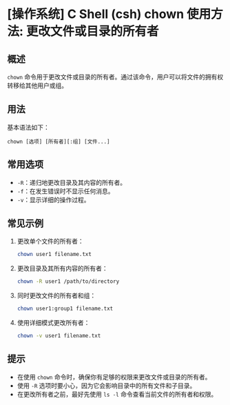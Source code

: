 # [操作系统] C Shell (csh) chown 使用方法: 更改文件或目录的所有者

## 概述
`chown` 命令用于更改文件或目录的所有者。通过该命令，用户可以将文件的拥有权转移给其他用户或组。

## 用法
基本语法如下：
```
chown [选项] [所有者][:组] [文件...]
```

## 常用选项
- `-R`：递归地更改目录及其内容的所有者。
- `-f`：在发生错误时不显示任何消息。
- `-v`：显示详细的操作过程。

## 常见示例
1. 更改单个文件的所有者：
   ```bash
   chown user1 filename.txt
   ```

2. 更改目录及其所有内容的所有者：
   ```bash
   chown -R user1 /path/to/directory
   ```

3. 同时更改文件的所有者和组：
   ```bash
   chown user1:group1 filename.txt
   ```

4. 使用详细模式更改所有者：
   ```bash
   chown -v user1 filename.txt
   ```

## 提示
- 在使用 `chown` 命令时，确保你有足够的权限来更改文件或目录的所有者。
- 使用 `-R` 选项时要小心，因为它会影响目录中的所有文件和子目录。
- 在更改所有者之前，最好先使用 `ls -l` 命令查看当前文件的所有者和权限。